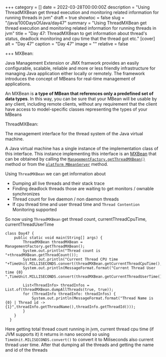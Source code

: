 +++
category = []
date = 2022-03-28T00:00:00Z
description = "Using ThreadMXBean get thread execution and monitoring related information for running threads in jvm"
draft = true
showtoc = false
slug = "/java/100DaysOfJava/day47"
summary = "Using ThreadMXBean get thread execution and monitoring related information for running threads in jvm"
title = "Day 47: ThreadMXBean to get information about thread's status, deadlock monitoring and cpu time that the thread got etc."
[cover]
alt = "Day 47"
caption = "Day 47"
image = ""
relative = false

+++
MXBean:

Java Management Extension  or JMX framwork provides an easily configurable, scalable, reliable and more or less friendly infrastructure for managing Java application either locally or remotely. The framework introduces the concept of MBeans for real-time management of applications.

An MXBean is **a type of MBean that references only a predefined set of data types**. In this way, you can be sure that your MBean will be usable by any client, including remote clients, without any requirement that the client have access to model-specific classes representing the types of your MBeans

ThreadMXBean:

The management interface for the thread system of the Java virtual machine.

A Java virtual machine has a single instance of the implementation class of this interface. This instance implementing this interface is an [MXBean](https://docs.oracle.com/javase/8/docs/api/java/lang/management/ManagementFactory.html#MXBean) that can be obtained by calling the [`ManagementFactory.getThreadMXBean()`](https://docs.oracle.com/javase/8/docs/api/java/lang/management/ManagementFactory.html#getThreadMXBean--) method or from the [`platform MBeanServer`](https://docs.oracle.com/javase/8/docs/api/java/lang/management/ManagementFactory.html#getPlatformMBeanServer--) method.

Using `ThreadMXBean` we can get information about 

* Dumping all live threads and their stack trace
* Finding deadlock threads those are waiting to get monitors / ownable synchronizes
* Thread count for live daemon / non daemon threads
* If cpu thread time and user thread time and `Thread Contention` Monitoring supported

So now using `ThreadMXBean` get thread count, currentThreadCpuTime, currentThreadUserTime

    class Day47 {
        public static void main(String[] args) {
            ThreadMXBean threadMXBean = ManagementFactory.getThreadMXBean();
            System.out.println("Thread count is "+threadMXBean.getThreadCount());
            System.out.println("Current Thread CPU time "+TimeUnit.MILLISECONDS.convert(threadMXBean.getCurrentThreadCpuTime(),TimeUnit.NANOSECONDS));
            System.out.println(MessageFormat.format("Current Thread User time {0} ",TimeUnit.MILLISECONDS.convert(threadMXBean.getCurrentThreadUserTime(),TimeUnit.NANOSECONDS));
    
            List<ThreadInfo> threadInfos = List.of(threadMXBean.dumpAllThreads(true, true));
            for (ThreadInfo threadInfo: threadInfos) {
                System.out.println(MessageFormat.format("Thread Name is {0} | Thread id -> {1}",threadInfo.getThreadName(),threadInfo.getThreadId()));
            }
        }
      }
      
      
 Here getting total thread count running in jvm, current thread cpu time (if JVM supports it) it returns in nano second so using `TimeUnit.MILISECONDS.convert()` to convert it to Miliseconds also current thread user time. After that dumping all the threads and getting the name and id of the threads